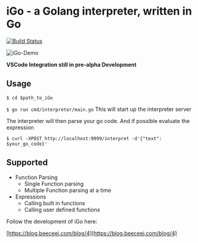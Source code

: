# iGo - a Golang interpreter, written in Go

[![Build Status](https://travis-ci.com/beeceej/blog.beeceej.com.svg?branch=master)](https://travis-ci.com/beeceej/blog.beeceej.com)

![iGo-Demo](https://static.beeceej.com/iGoDemo.gif)

**VSCode Integration still in pre-alpha Development**

## Usage

`$ cd $path_to_iGo`

`$ go run cmd/interpreter/main.go` This will start up the interpreter server

The interpreter will then parse your go code. And if possible evaluate the expression

`$ curl -XPOST http://localhost:9999/interpret -d'{"text": $your_go_code}'`

## Supported

- Function Parsing
  - Single Function parsing
  - Multiple Function parsing at a time
- Expressions
  - Calling built in functions
  - Calling user defined functions

Follow the development of iGo here:

[https://blog.beeceej.com/blog/4](https://blog.beeceej.com/blog/4)
